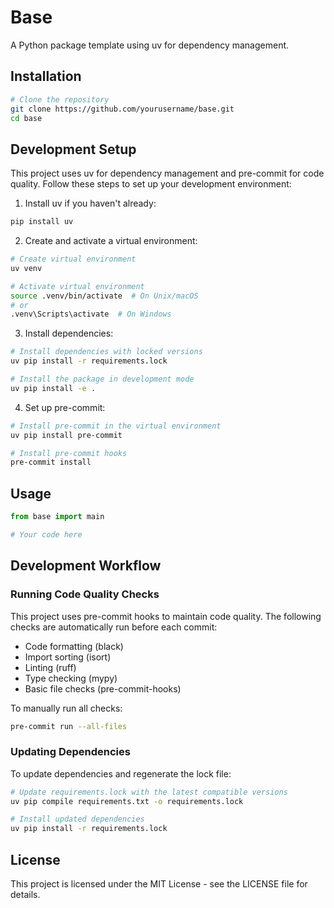 # Base

A Python package template using uv for dependency management.

## Installation

```bash
# Clone the repository
git clone https://github.com/yourusername/base.git
cd base
```

## Development Setup

This project uses uv for dependency management and pre-commit for code quality. Follow these steps to set up your development environment:

1. Install uv if you haven't already:
```bash
pip install uv
```

2. Create and activate a virtual environment:
```bash
# Create virtual environment
uv venv

# Activate virtual environment
source .venv/bin/activate  # On Unix/macOS
# or
.venv\Scripts\activate  # On Windows
```

3. Install dependencies:
```bash
# Install dependencies with locked versions
uv pip install -r requirements.lock

# Install the package in development mode
uv pip install -e .
```

4. Set up pre-commit:
```bash
# Install pre-commit in the virtual environment
uv pip install pre-commit

# Install pre-commit hooks
pre-commit install
```

## Usage

```python
from base import main

# Your code here
```

## Development Workflow

### Running Code Quality Checks

This project uses pre-commit hooks to maintain code quality. The following checks are automatically run before each commit:

- Code formatting (black)
- Import sorting (isort)
- Linting (ruff)
- Type checking (mypy)
- Basic file checks (pre-commit-hooks)

To manually run all checks:
```bash
pre-commit run --all-files
```

### Updating Dependencies

To update dependencies and regenerate the lock file:

```bash
# Update requirements.lock with the latest compatible versions
uv pip compile requirements.txt -o requirements.lock

# Install updated dependencies
uv pip install -r requirements.lock
```

## License

This project is licensed under the MIT License - see the LICENSE file for details.
